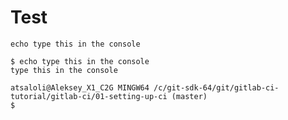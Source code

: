 # Test

```console
echo type this in the console
```

```shell_session
$ echo type this in the console
type this in the console

atsaloli@Aleksey_X1_C2G MINGW64 /c/git-sdk-64/git/gitlab-ci-tutorial/gitlab-ci/01-setting-up-ci (master)
$
```

